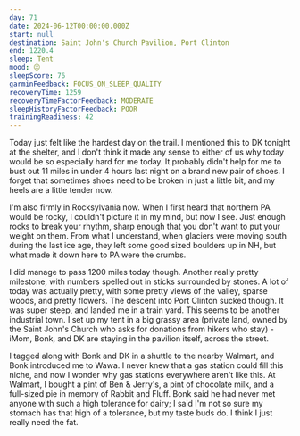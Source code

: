 ```yaml
---
day: 71
date: 2024-06-12T00:00:00.000Z
start: null
destination: Saint John's Church Pavilion, Port Clinton
end: 1220.4
sleep: Tent
mood: 😐
sleepScore: 76
garminFeedback: FOCUS_ON_SLEEP_QUALITY
recoveryTime: 1259
recoveryTimeFactorFeedback: MODERATE
sleepHistoryFactorFeedback: POOR
trainingReadiness: 42
---
```

Today just felt like the hardest day on the trail. I mentioned this to DK tonight at the shelter, and I don't think it made any sense to either of us why today would be so especially hard for me today. It probably didn't help for me to bust out 11 miles in under 4 hours last night on a brand new pair of shoes. I forget that sometimes shoes need to be broken in just a little bit, and my heels are a little tender now.

I'm also firmly in Rocksylvania now. When I first heard that northern PA would be rocky, I couldn't picture it in my mind, but now I see. Just enough rocks to break your rhythm, sharp enough that you don't want to put your weight on them. From what I understand, when glaciers were moving south during the last ice age, they left some good sized boulders up in NH, but what made it down here to PA were the crumbs.

I did manage to pass 1200 miles today though. Another really pretty milestone, with numbers spelled out in sticks surrounded by stones. A lot of today was actually pretty, with some pretty views of the valley, sparse woods, and pretty flowers. The descent into Port Clinton sucked though. It was super steep, and landed me in a train yard. This seems to be another industrial town. I set up my tent in a big grassy area (private land, owned by the Saint John's Church who asks for donations from hikers who stay) - iMom, Bonk, and DK are staying in the pavilion itself, across the street.

I tagged along with Bonk and DK in a shuttle to the nearby Walmart, and Bonk introduced me to Wawa. I never knew that a gas station could fill this niche, and now I wonder why gas stations everywhere aren't like this. At Walmart, I bought a pint of Ben & Jerry's, a pint of chocolate milk, and a full-sized pie in memory of Rabbit and Fluff. Bonk said he had never met anyone with such a high tolerance for dairy; I said I'm not so sure my stomach has that high of a tolerance, but my taste buds do. I think I just really need the fat.

